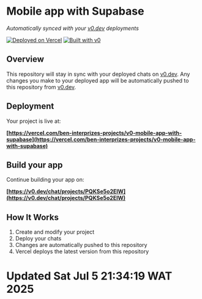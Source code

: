 # Mobile app with Supabase

*Automatically synced with your [v0.dev](https://v0.dev) deployments*

[![Deployed on Vercel](https://img.shields.io/badge/Deployed%20on-Vercel-black?style=for-the-badge&logo=vercel)](https://vercel.com/ben-interprizes-projects/v0-mobile-app-with-supabase)
[![Built with v0](https://img.shields.io/badge/Built%20with-v0.dev-black?style=for-the-badge)](https://v0.dev/chat/projects/PQKSe5o2ElW)

## Overview

This repository will stay in sync with your deployed chats on [v0.dev](https://v0.dev).
Any changes you make to your deployed app will be automatically pushed to this repository from [v0.dev](https://v0.dev).

## Deployment

Your project is live at:

**[https://vercel.com/ben-interprizes-projects/v0-mobile-app-with-supabase](https://vercel.com/ben-interprizes-projects/v0-mobile-app-with-supabase)**

## Build your app

Continue building your app on:

**[https://v0.dev/chat/projects/PQKSe5o2ElW](https://v0.dev/chat/projects/PQKSe5o2ElW)**

## How It Works

1. Create and modify your project 
2. Deploy your chats 
3. Changes are automatically pushed to this repository
4. Vercel deploys the latest version from this repository
# Updated Sat Jul  5 21:34:19 WAT 2025
